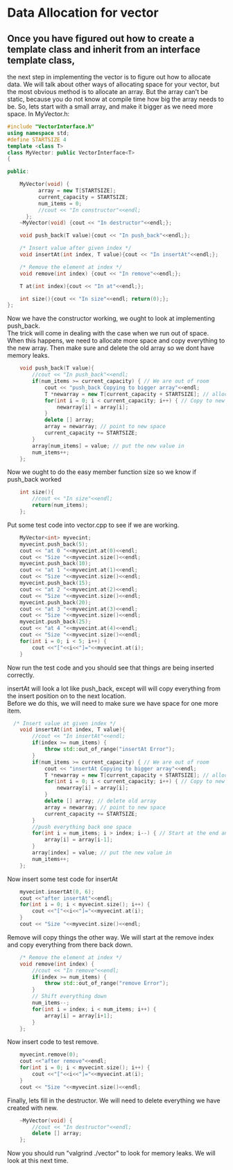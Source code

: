# Data Allocation for vector
## Once you have figured out how to create a template class and inherit from an interface template class, 
the next step in implementing the vector is to figure out how to allocate data.  We will talk about other ways of 
allocating space for your vector, but the most obvious method is to allocate an array.  But the array can't be static, 
because you do not know at compile time how big the array needs to be.  So, lets start with a small array, and make 
it bigger as we need more space.  In MyVector.h:
```c++
#include "VectorInterface.h"
using namespace std;
#define STARTSIZE 4
template <class T>
class MyVector: public VectorInterface<T>
{

public:

    MyVector(void) {
		  array = new T[STARTSIZE];
		  current_capacity = STARTSIZE;
		  num_items = 0;
		  //cout << "In constructor"<<endl;
	  };
    ~MyVector(void) {cout << "In destructor"<<endl;};

    void push_back(T value){cout << "In push_back"<<endl;};

    /* Insert value after given index */
    void insertAt(int index, T value){cout << "In insertAt"<<endl;};

    /* Remove the element at index */
    void remove(int index) {cout << "In remove"<<endl;};

    T at(int index){cout << "In at"<<endl;};

    int size(){cout << "In size"<<endl; return(0);};
};
```
Now we have the constructor working, we ought to look at implementing push_back.  
The trick will come in dealing with the case when we run out of space.
When this happens, we need to allocate more space and copy everything to the new array.
Then make sure and delete the old array so we dont have memory leaks.
```c++
	void push_back(T value){
		//cout << "In push_back"<<endl;
		if(num_items >= current_capacity) { // We are out of room
			cout << "push_back Copying to bigger array"<<endl;
			T *newarray = new T[current_capacity + STARTSIZE]; // allocate
			for(int i = 0; i < current_capacity; i++) { // Copy to new array
				newarray[i] = array[i];
			}
			delete [] array;
			array = newarray; // point to new space
			current_capacity += STARTSIZE;
		}
		array[num_items] = value; // put the new value in
		num_items++;
	};
```
Now we ought to do the easy member function size so we know if push_back worked
```c++
	int size(){
		//cout << "In size"<<endl; 
		return(num_items);
	};
```
Put some test code into vector.cpp to see if we are working.
```c++
    MyVector<int> myvecint;
    myvecint.push_back(5);
    cout << "at 0 "<<myvecint.at(0)<<endl;
    cout << "Size "<<myvecint.size()<<endl;
    myvecint.push_back(10);
    cout << "at 1 "<<myvecint.at(1)<<endl;
    cout << "Size "<<myvecint.size()<<endl;
    myvecint.push_back(15);
    cout << "at 2 "<<myvecint.at(2)<<endl;
    cout << "Size "<<myvecint.size()<<endl;
    myvecint.push_back(20);
    cout << "at 3 "<<myvecint.at(3)<<endl;
    cout << "Size "<<myvecint.size()<<endl;
    myvecint.push_back(25);
    cout << "at 4 "<<myvecint.at(4)<<endl;
    cout << "Size "<<myvecint.size()<<endl;
    for(int i = 0; i < 5; i++) {
        cout <<"["<<i<<"]="<<myvecint.at(i);
    }
```
Now run the test code and you should see that things are being inserted correctly.

insertAt will look a lot like push_back, except will will copy everything from the insert position on to the next location.  
Before we do this, we will need to make sure we have space for one more item.
```c++
  /* Insert value at given index */
	void insertAt(int index, T value){
		//cout << "In insertAt"<<endl;
		if(index >= num_items) {
			throw std::out_of_range("insertAt Error");
		}
		if(num_items >= current_capacity) { // We are out of room
			cout << "insertAt Copying to bigger array"<<endl;
			T *newarray = new T[current_capacity + STARTSIZE]; // allocate
			for(int i = 0; i < current_capacity; i++) { // Copy to new array
				newarray[i] = array[i];
			}
			delete [] array; // delete old array
			array = newarray; // point to new space
			current_capacity += STARTSIZE;
		}
		//push everything back one space
		for(int i = num_items; i > index; i--) { // Start at the end and move down
			array[i] = array[i-1];
		}
		array[index] = value; // put the new value in
		num_items++;
	};
```
Now insert some test code for insertAt
```c++
    myvecint.insertAt(0, 6);
    cout <<"after insertAt"<<endl;
    for(int i = 0; i < myvecint.size(); i++) {
        cout <<"["<<i<<"]="<<myvecint.at(i);
    }
    cout << "Size "<<myvecint.size()<<endl;
```
Remove will copy things the other way.  We will start at the remove index and copy everything from there back down.
```c++
	/* Remove the element at index */
	void remove(int index) {
		//cout << "In remove"<<endl;
		if(index >= num_items) {
			throw std::out_of_range("remove Error");
		}
		// Shift everything down 
		num_items--;
		for(int i = index; i < num_items; i++) {
			array[i] = array[i+1];
		}
	};
```
Now insert code to test remove.
```c++
    myvecint.remove(0);
    cout <<"after remove"<<endl;
    for(int i = 0; i < myvecint.size(); i++) {
        cout <<"["<<i<<"]="<<myvecint.at(i);
    }
    cout << "Size "<<myvecint.size()<<endl;
```
Finally, lets fill in the destructor.  We will need to delete everything we have created with new.
```c++
	~MyVector(void) {
		//cout << "In destructor"<<endl;
		delete [] array;
	};
```
Now you should run "valgrind ./vector" to look for memory leaks.  We will look at this next time.
